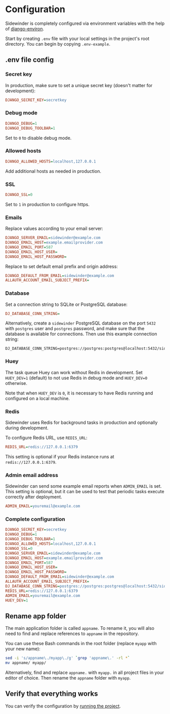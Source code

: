 # Configuration

Sidewinder is completely configured via environment variables with the help of [django-environ](https://django-environ.readthedocs.io/en/latest/).

Start by creating `.env` file with your local settings in the project's root directory. You can begin by copying `.env-example`.

## .env file config

### Secret key

In production, make sure to set a unique secret key (doesn't matter for development):

```ini
DJANGO_SECRET_KEY=secretkey
```

### Debug mode

```ini
DJANGO_DEBUG=1
DJANGO_DEBUG_TOOLBAR=1
```

Set to `0` to disable debug mode.

### Allowed hosts

```ini
DJANGO_ALLOWED_HOSTS=localhost,127.0.0.1
```

Add additional hosts as needed in production.

### SSL

```ini
DJANGO_SSL=0
```

Set to `1` in production to configure https.

### Emails

Replace values according to your email server:

```ini
DJANGO_SERVER_EMAIL=sidewinder@example.com
DJANGO_EMAIL_HOST=example.emailprovider.com
DJANGO_EMAIL_PORT=587
DJANGO_EMAIL_HOST_USER=
DJANGO_EMAIL_HOST_PASSWORD=
```

Replace to set default email prefix and origin address:

```ini
DJANGO_DEFAULT_FROM_EMAIL=sidewinder@example.com
ALLAUTH_ACCOUNT_EMAIL_SUBJECT_PREFIX=
```

### Database

Set a connection string to SQLite or PostgreSQL database:

```ini
DJ_DATABASE_CONN_STRING=
```

Alternatively, create a `sidewinder` PostgreSQL database on the port `5432` with `postgres` user and `postgres` password, and make sure that the database is available for connections. Then use this example connection string:

```
DJ_DATABASE_CONN_STRING=postgres://postgres:postgres@localhost:5432/sidewinder
```

### Huey

The task queue Huey can work without Redis in development. Set `HUEY_DEV=1` (default) to not use Redis in debug mode and `HUEY_DEV=0` otherwise.

Note that when `HUEY_DEV` is `0`, it is necessary to have Redis running and configured on a local machine.

### Redis

Sidewinder uses Redis for background tasks in production and optionally during development.

To configure Redis URL, use `REDIS_URL`:

```ini
REDIS_URL=redis://127.0.0.1:6379
```

This setting is optional if your Redis instance runs at `redis://127.0.0.1:6379`.

### Admin email address

Sidewinder can send some example email reports when `ADMIN_EMAIL` is set. This setting is optional, but it can be used to test
that periodic tasks execute correctly after deployment.

```ini
ADMIN_EMAIL=youremail@example.com
```

### Complete configuration

```ini
DJANGO_SECRET_KEY=secretkey
DJANGO_DEBUG=1
DJANGO_DEBUG_TOOLBAR=1
DJANGO_ALLOWED_HOSTS=localhost,127.0.0.1
DJANGO_SSL=0
DJANGO_SERVER_EMAIL=sidewinder@example.com
DJANGO_EMAIL_HOST=example.emailprovider.com
DJANGO_EMAIL_PORT=587
DJANGO_EMAIL_HOST_USER=
DJANGO_EMAIL_HOST_PASSWORD=
DJANGO_DEFAULT_FROM_EMAIL=sidewinder@example.com
ALLAUTH_ACCOUNT_EMAIL_SUBJECT_PREFIX=
DJ_DATABASE_CONN_STRING=postgres://postgres:postgres@localhost:5432/sidewinder
REDIS_URL=redis://127.0.0.1:6379
ADMIN_EMAIL=youremail@example.com
HUEY_DEV=1
```

## Rename app folder

The main application folder is called `appname`. To rename it, you will also need to find and replace references to `appname` in the repository.

You can use these Bash commands in the root folder (replace `myapp` with your new name):

```bash
sed -i 's/appname\./myapp\./g' `grep 'appname\.' -rl *`
mv appname/ myapp/
```

Alternatively, find and replace `appname.` with `myapp.` in all project files in your editor of choice. Then rename the `appname` folder with `myapp`.

## Verify that everything works

You can verify the configuration by [running the project](run.md).

